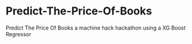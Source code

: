 # Predict-The-Price-Of-Books
Predict The Price Of Books a machine hack hackathon using a XG Boost Regressor

